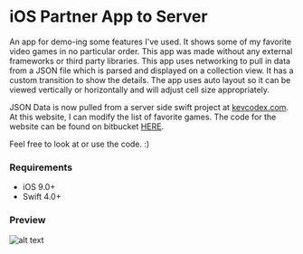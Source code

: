 # iOS Partner App to Server
An app for demo-ing some features I've used. It shows some of my favorite video games in no particular order. This app was made without any external frameworks or third party libraries. This app uses networking to pull in data from a JSON file which is parsed and displayed on a collection view. It has a custom transition to show the details. The app uses auto layout so it can be viewed vertically or horizontally and will adjust cell size appropriately.

JSON Data is now pulled from a server side swift project at [kevcodex.com](http://kevcodex.com). At this website, I can modify the list of favorite games. The code for the website can be found on bitbucket [HERE](https://bitbucket.org/kevcodex/kevcodex).

Feel free to look at or use the code. :)

### Requirements ###
* iOS 9.0+
* Swift 4.0+

### Preview ###
![alt text](https://github.com/kirby10023/DemoShowcaseProject/blob/master/SupportFiles/demoApp.gif "Demo")

